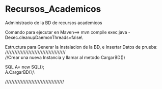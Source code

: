 # Recursos_Academicos
Administracio de la BD de recursos academicos


Comando para ejecutar en Maven==>  mvn compile exec:java -Dexec.cleanupDaemonThreads=false\

Estructura para Generar la Instalacion de la BD, e Insertar Datos de prueba:\
///////////////////////////////////////\
 //Crear una nueva Instancia y llamar al metodo CargarBD()\
 
 SQL A= new SQL();\
             A.CargarBD();\
             
//////////////////////////////////////
           
